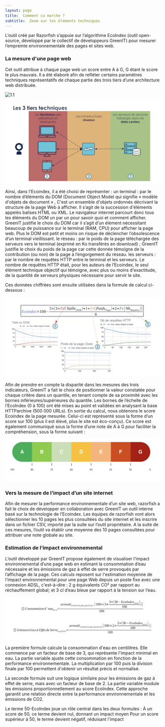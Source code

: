```yaml
---
layout: page
title:  Comment ca marche ?
subtitle:  Zoom sur les éléments techniques
---
```

L’outil créé par Razorfish s’appuie sur l’algorithme EcoIndex (outil open-source, développé par le collectif de développeurs GreenIT) pour mesurer l’empreinte environnementale des pages et sites web. 

### La mesure d'une page web

Cet outil attribue à chaque page web un score entre A à G, G étant le score le plus mauvais. Il a été élaboré afin de refléter certains paramètres techniques représentatifs de chaque partie des trois tiers d’une architecture web distribuée. 

![1.1](https://tinmarrr.github.io/photos/1.1.png)

<img src="photos/1.1.png"/>

<meta property="og:image" content="https://tinmarrr.github.io/photos/1.1.png">

Ainsi, dans l'Ecoindex, il a été choisi de représenter :
un terminal : par le nombre d’éléments du DOM (Document Object Model qui signifie « modèle d'objets de document » , C'est un ensemble d'objets ordonnés décrivant la structure de la page Web à afficher. Il s’agit de la succession d'éléments appelés balises HTML ou XML. Le navigateur internet parcourt donc tous les éléments du DOM un par un pour savoir quoi et comment afficher. GreenIT justifie le choix du DOM car il s’agit d’un élément nécessitant beaucoup de puissance sur le terminal (RAM, CPU) pour afficher la page web. Plus le DOM est petit et moins on risque de déclencher l’obsolescence d’un terminal vieillissant.
le réseau : par le poids de la page téléchargée des serveurs vers le terminal (exprimé en Ko transférés en download) ; GreenIT justifie le choix du poids de la page car cette donnée témoigne de la contribution (ou non) de la page à l’engorgement du réseau.
les serveurs : par le nombre de requêtes HTTP entre le terminal et les serveurs. Le nombre de requêtes HTTP était, pour les auteurs de l’Ecoindex, le seul élément technique objectif qui témoigne, avec plus ou moins d'exactitude, de la quantité de serveurs physiques nécessaire pour servir le site.
 
Ces données chiffrées sont ensuite utilisées dans la formule de calcul ci-dessous :

<img src="photos/1.2.png"/>

<meta property="og:image" content="https://tinmarrr.github.io/photos/1.2.png">
 
Afin de prendre en compte la disparité dans les mesures des trois indicateurs, GreenIT a fait le choix de positionner la valeur constatée pour chaque critère dans un quantile, en tenant compte de sa proximité avec les bornes inférieures/supérieures du quantile. Les bornes de l’échelle de l’EcoIndex (0 à 100) ont été mises au point et validées en analysant la base HTTParchive (500 000 URLs).
En sortie du calcul, nous obtenons le score Ecoindex de la page mesurée. Celui-ci est représenté sous la forme d’un score sur 100 (plus il est élevé, plus le site est éco-conçu). Ce score est également communiqué sous la forme d’une note de A à G pour faciliter la compréhension, sous la forme suivant : 

<img src="photos/1.3.png"/>

<meta property="og:image" content="https://tinmarrr.github.io/photos/1.3.png">

### Vers la mesure de l’impact d’un site internet

Afin de mesurer la performance environnementale d’un site web, razorfish a fait le choix de développer en collaboration avec GreenIT un outil interne basé sur la technologie de l’Ecoindex.
Les équipes de razorfish vont alors sélectionner les 10 pages les plus consultées du site internet et les inscrire dans un fichier CSV, importé par la suite sur l’outil propriétaire. A la suite de ces mesures, l’outil va établir une moyenne des 10 pages consultées pour attribuer une note globale au site.

### Estimation de l’impact environnemental

L’outil développé par GreenIT propose également de visualiser l’impact environnemental d’une page web en estimant la consommation d’eau nécessaire et les émissions de gaz à effet de serre provoqués par l’affichage de la page.
Ces calculs reposent sur l'estimation moyenne de l'impact environnemental pour une page Web depuis un poste fixe avec une connexion ADSL, c'est-à-dire :
2 g équivalents CO² par rapport au réchauffement global;
et 3 cl d’eau bleue par rapport à  la tension sur l’eau.
 
<img src="photos/1.4.png"/>

<meta property="og:image" content="https://tinmarrr.github.io/photos/1.4.png">

La première formule calcule la consommation d'eau en centilitres. Elle commence par un facteur de base de 3, qui représente l'impact minimal en eau. La partie variable ajuste cette consommation en fonction de la performance environnementale. La multiplication par 100 puis la division finale par 100 permettent d'obtenir un résultat précis et normalisé.
 

La seconde formule suit une logique similaire pour les émissions de gaz à effet de serre, mais avec un facteur de base de 2. La partie variable module les émissions proportionnellement au score EcoIndex. Cette approche garantit une relation directe entre la performance environnementale et les émissions de CO2.

Le terme 50-EcoIndex joue un rôle central dans les deux formules :
À un score de 50, ce terme devient nul, donnant un impact moyen
Pour un score supérieur à 50, le terme devient négatif, réduisant l'impact
